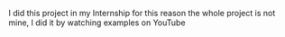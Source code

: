 I did this project in my Internship for this reason the whole project is not mine, I did it by watching examples on YouTube
